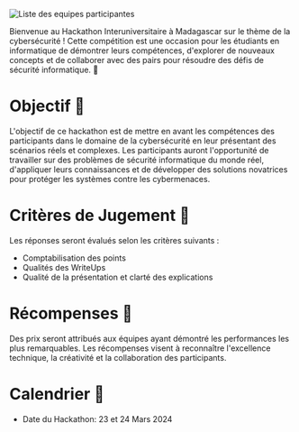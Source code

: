 ![Liste des equipes participantes](https://media.licdn.com/dms/image/D4D22AQEWwWL56tyrzw/feedshare-shrink_2048_1536/0/1708585262840?e=1711584000&v=beta&t=AwM83ymALSTlC1lPSOzriVMKr_fSmZ2KiwgEh39aqqA)


Bienvenue au Hackathon Interuniversitaire à Madagascar sur le thème de la cybersécurité ! Cette compétition est une occasion pour les étudiants en informatique de démontrer leurs compétences, d'explorer de nouveaux concepts et de collaborer avec des pairs pour résoudre des défis de sécurité informatique. 🚀

# Objectif 🎯
L'objectif de ce hackathon est de mettre en avant les compétences des participants dans le domaine de la cybersécurité en leur présentant des scénarios réels et complexes. Les participants auront l'opportunité de travailler sur des problèmes de sécurité informatique du monde réel, d'appliquer leurs connaissances et de développer des solutions novatrices pour protéger les systèmes contre les cybermenaces.

# Critères de Jugement 🏅
Les réponses seront évalués selon les critères suivants :
- Comptabilisation des points
- Qualités des WriteUps
- Qualité de la présentation et clarté des explications

# Récompenses 🎉
Des prix seront attribués aux équipes ayant démontré les performances les plus remarquables. Les récompenses visent à reconnaître l'excellence technique, la créativité et la collaboration des participants.

# Calendrier 📅
- Date du Hackathon: 23 et 24 Mars 2024
